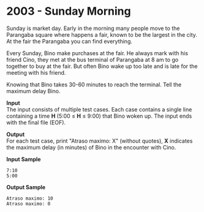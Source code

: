 # 2003 - Sunday Morning

Sunday is market day. Early in the morning many people move to the Parangaba square where happens a fair, known to be the largest in the city. At the fair the Parangaba you can find everything.

Every Sunday, Bino make purchases at the fair. He always mark with his friend Cino, they met at the bus terminal of Parangaba at 8 am to go together to buy at the fair. But often Bino wake up too late and is late for the meeting with his friend.

Knowing that Bino takes 30-60 minutes to reach the terminal. Tell the maximum delay Bino.

**Input**<br>
The input consists of multiple test cases. Each case contains a single line containing a time **H** (5:00 ≤ **H** ≤ 9:00) that Bino woken up. The input ends with the final file (EOF).

**Output**<br>
For each test case, print "Atraso maximo: X" (without quotes), **X** indicates the maximum delay (in minutes) of Bino in the encounter with Cino.

**Input Sample**
````
7:10
5:00
````

**Output Sample**
````
Atraso maximo: 10
Atraso maximo: 0
````